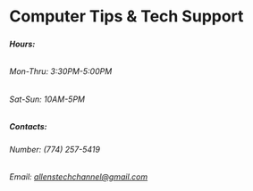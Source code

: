 # **Computer Tips \& Tech Support**

##### 

##### Hours:

###### 

###### Mon-Thru: 3:30PM-5:00PM

###### Sat-Sun: 10AM-5PM



##### Contacts:

###### Number: ‪(774) 257-5419‬
###### Email: allenstechchannel@gmail.com






